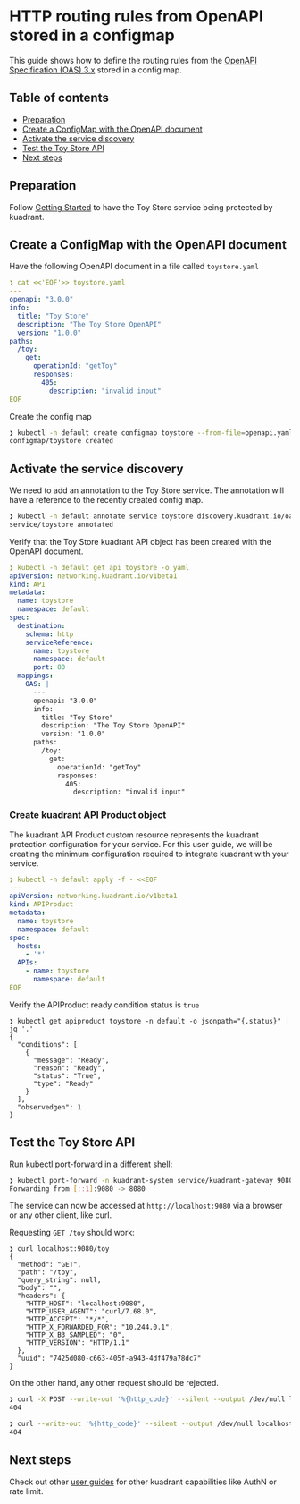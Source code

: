 # HTTP routing rules from OpenAPI stored in a configmap

This guide shows how to define the routing rules
from the [OpenAPI Specification (OAS) 3.x](https://github.com/OAI/OpenAPI-Specification/blob/main/versions/3.0.2.md)
stored in a config map.

## Table of contents

* [Preparation](#preparation)
* [Create a ConfigMap with the OpenAPI document](#create-a-configmap-with-the-openapi-document)
* [Activate the service discovery](#activate-the-service-discovery)
* [Test the Toy Store API](#test-the-toy-store-api)
* [Next steps](#next-steps)

## Preparation

Follow [Getting Started](/doc/getting-started.md) to have the Toy Store service
being protected by kuadrant.


## Create a ConfigMap with the OpenAPI document

Have the following OpenAPI document in a file called `toystore.yaml`

```yaml
❯ cat <<'EOF'>> toystore.yaml
---
openapi: "3.0.0"
info:
  title: "Toy Store"
  description: "The Toy Store OpenAPI"
  version: "1.0.0"
paths:
  /toy:
    get:
      operationId: "getToy"
      responses:
        405:
          description: "invalid input"
EOF
```

Create the config map

```bash
❯ kubectl -n default create configmap toystore --from-file=openapi.yaml=toystore.yaml
configmap/toystore created
```

## Activate the service discovery

We need to add an annotation to the Toy Store service.
The annotation will have a reference to the recently created config map.

```bash
❯ kubectl -n default annotate service toystore discovery.kuadrant.io/oas-configmap=toystore
service/toystore annotated
```

Verify that the Toy Store kuadrant API object has been created with the OpenAPI document.

```yaml
❯ kubectl -n default get api toystore -o yaml
apiVersion: networking.kuadrant.io/v1beta1
kind: API
metadata:
  name: toystore
  namespace: default
spec:
  destination:
    schema: http
    serviceReference:
      name: toystore
      namespace: default
      port: 80
  mappings:
    OAS: |
      ---
      openapi: "3.0.0"
      info:
        title: "Toy Store"
        description: "The Toy Store OpenAPI"
        version: "1.0.0"
      paths:
        /toy:
          get:
            operationId: "getToy"
            responses:
              405:
                description: "invalid input"
```

### Create kuadrant API Product object

The kuadrant API Product custom resource represents the kuadrant protection configuration for your service.
For this user guide, we will be creating the minimum configuration required to integrate kuadrant with your service.

```yaml
❯ kubectl -n default apply -f - <<EOF
---
apiVersion: networking.kuadrant.io/v1beta1
kind: APIProduct
metadata:
  name: toystore
  namespace: default
spec:
  hosts:
    - '*'
  APIs:
    - name: toystore
      namespace: default
EOF
```

Verify the APIProduct ready condition status is `true`

```jsonc
❯ kubectl get apiproduct toystore -n default -o jsonpath="{.status}" | jq '.'
{
  "conditions": [
    {
      "message": "Ready",
      "reason": "Ready",
      "status": "True",
      "type": "Ready"
    }
  ],
  "observedgen": 1
}
```

## Test the Toy Store API

Run kubectl port-forward in a different shell:

```bash
❯ kubectl port-forward -n kuadrant-system service/kuadrant-gateway 9080:80
Forwarding from [::1]:9080 -> 8080
```

The service can now be accessed at `http://localhost:9080` via a browser or any other client, like curl.

Requesting `GET /toy` should work:

```jsonc
❯ curl localhost:9080/toy
{
  "method": "GET",
  "path": "/toy",
  "query_string": null,
  "body": "",
  "headers": {
    "HTTP_HOST": "localhost:9080",
    "HTTP_USER_AGENT": "curl/7.68.0",
    "HTTP_ACCEPT": "*/*",
    "HTTP_X_FORWARDED_FOR": "10.244.0.1",
    "HTTP_X_B3_SAMPLED": "0",
    "HTTP_VERSION": "HTTP/1.1"
  },
  "uuid": "7425d080-c663-405f-a943-4df479a78dc7"
}
```

On the other hand, any other request should be rejected.

```bash
❯ curl -X POST --write-out '%{http_code}' --silent --output /dev/null localhost:9080/toy
404

❯ curl --write-out '%{http_code}' --silent --output /dev/null localhost:9080/somethingelse
404
```

## Next steps

Check out other [user guides](/README.md#user-guides) for other kuadrant capabilities like AuthN or rate limit.
